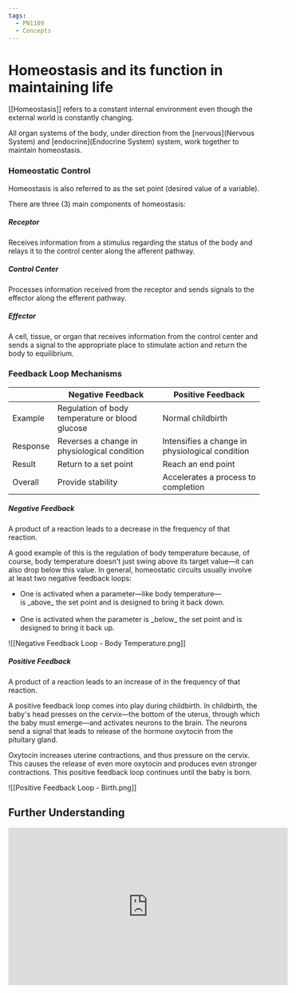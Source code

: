 ```yaml
---
tags:
  - PN1109
  - Concepts
---
```


# Homeostasis and its function in maintaining life

[[Homeostasis]] refers to a constant internal environment even though the external world is constantly changing.

All organ systems of the body, under direction from the [nervous](Nervous System) and [endocrine](Endocrine System) system, work together to maintain homeostasis.


### Homeostatic Control

Homeostasis is also referred to as the set point (desired value of a variable).

There are three (3) main components of homeostasis:

##### Receptor

Receives information from a stimulus regarding the status of the body and relays it to the control center along the afferent pathway.

##### Control Center

Processes information received from the receptor and sends signals to the effector along the efferent pathway.

##### Effector

A cell, tissue, or organ that receives information from the control center and sends a signal to the appropriate place to stimulate action and return the body to equilibrium.


### Feedback Loop Mechanisms

|          | Negative Feedback                               | Positive Feedback                               |
|----------|-------------------------------------------------|-------------------------------------------------|
| Example  | Regulation of body temperature or blood glucose | Normal childbirth                               |
| Response | Reverses a change in physiological condition    | Intensifies a change in physiological condition |
| Result   | Return to a set point                           | Reach an end point                              |
| Overall  | Provide stability                               | Accelerates a process to completion             |


##### Negative Feedback

A product of a reaction leads to a decrease in the frequency of that reaction.

A good example of this is the regulation of body temperature because, of course, body temperature doesn't just swing above its target value—it can also drop below this value. In general, homeostatic circuits usually involve at least two negative feedback loops:

<ul>
<li>One is activated when a parameter—like body temperature—is _above_ the set point and is designed to bring it back down.</li>
<br>
<li>One is activated when the parameter is _below_ the set point and is designed to bring it back up.</li>
</ul>


![[Negative Feedback Loop - Body Temperature.png]]


##### Positive Feedback

A product of a reaction leads to an increase of in the frequency of that reaction.

A positive feedback loop comes into play during childbirth. In childbirth, the baby's head presses on the cervix—the bottom of the uterus, through which the baby must emerge—and activates neurons to the brain. The neurons send a signal that leads to release of the hormone oxytocin from the pituitary gland.

Oxytocin increases uterine contractions, and thus pressure on the cervix. This causes the release of even more oxytocin and produces even stronger contractions. This positive feedback loop continues until the baby is born.

![[Positive Feedback Loop - Birth.png]]

## Further Understanding

<iframe width="560" height="315" src="https://www.youtube.com/embed/pjDYNxR7MRQ" title="YouTube video player" frameborder="0" allow="accelerometer; autoplay; clipboard-write; encrypted-media; gyroscope; picture-in-picture" allowfullscreen></iframe>
